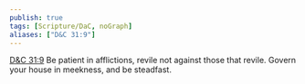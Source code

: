 ```yaml
---
publish: true
tags: [Scripture/DaC, noGraph]
aliases: ["D&C 31:9"]
---
```

[D&C 31:9](https://churchofjesuschrist.org/study/scriptures/dc-testament/dc/31?lang=eng&id=p9#p9) Be patient in afflictions, revile not against those that revile. Govern your house in meekness, and be steadfast.
